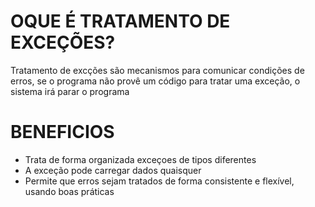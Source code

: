 # OQUE É TRATAMENTO DE EXCEÇÕES?


Tratamento de excções são mecanismos para comunicar condições de erros, se o programa não provê um código para tratar uma exceção, o sistema irá parar o programa


# BENEFICIOS
- Trata de forma organizada exceçoes de tipos diferentes
- A exceção pode carregar dados quaisquer
- Permite que erros sejam tratados de forma consistente e flexível, usando boas práticas
